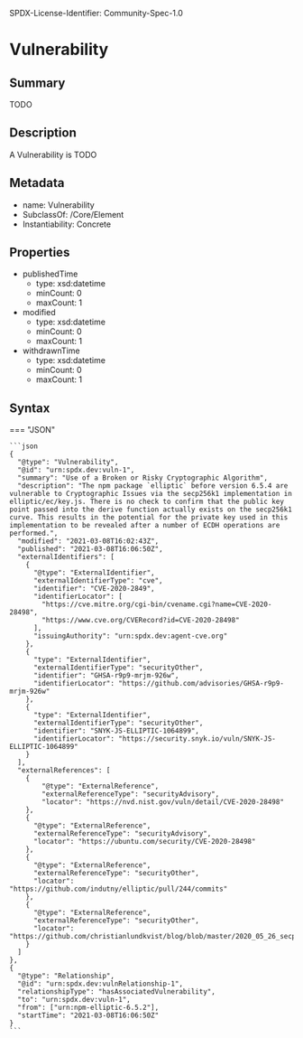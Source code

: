 SPDX-License-Identifier: Community-Spec-1.0

# Vulnerability

## Summary

TODO

## Description

A Vulnerability is TODO

## Metadata

- name: Vulnerability
- SubclassOf: /Core/Element
- Instantiability: Concrete

## Properties

- publishedTime
  - type: xsd:datetime
  - minCount: 0
  - maxCount: 1
- modified
  - type: xsd:datetime
  - minCount: 0
  - maxCount: 1
- withdrawnTime
  - type: xsd:datetime
  - minCount: 0
  - maxCount: 1

## Syntax

=== "JSON"

    ```json
    {
      "@type": "Vulnerability",
      "@id": "urn:spdx.dev:vuln-1",
      "summary": "Use of a Broken or Risky Cryptographic Algorithm",
      "description": "The npm package `elliptic` before version 6.5.4 are vulnerable to Cryptographic Issues via the secp256k1 implementation in elliptic/ec/key.js. There is no check to confirm that the public key point passed into the derive function actually exists on the secp256k1 curve. This results in the potential for the private key used in this implementation to be revealed after a number of ECDH operations are performed.",      
      "modified": "2021-03-08T16:02:43Z",
      "published": "2021-03-08T16:06:50Z",
      "externalIdentifiers": [
        {
          "@type": "ExternalIdentifier",
          "externalIdentifierType": "cve",
          "identifier": "CVE-2020-2849",
          "identifierLocator": [
            "https://cve.mitre.org/cgi-bin/cvename.cgi?name=CVE-2020-28498",
            "https://www.cve.org/CVERecord?id=CVE-2020-28498"
          ],
          "issuingAuthority": "urn:spdx.dev:agent-cve.org"
        },
        {
          "type": "ExternalIdentifier",
          "externalIdentifierType": "securityOther",
          "identifier": "GHSA-r9p9-mrjm-926w",
          "identifierLocator": "https://github.com/advisories/GHSA-r9p9-mrjm-926w"
        },
        {
          "type": "ExternalIdentifier",
          "externalIdentifierType": "securityOther",
          "identifier": "SNYK-JS-ELLIPTIC-1064899",
          "identifierLocator": "https://security.snyk.io/vuln/SNYK-JS-ELLIPTIC-1064899"
        }
      ],
      "externalReferences": [
        {
            "@type": "ExternalReference",
            "externalReferenceType": "securityAdvisory",
            "locator": "https://nvd.nist.gov/vuln/detail/CVE-2020-28498"
        },
        {
          "@type": "ExternalReference",
          "externalReferenceType": "securityAdvisory",
          "locator": "https://ubuntu.com/security/CVE-2020-28498"
        },
        {
          "@type": "ExternalReference",
          "externalReferenceType": "securityOther",
          "locator": "https://github.com/indutny/elliptic/pull/244/commits"
        },
        {
          "@type": "ExternalReference",
          "externalReferenceType": "securityOther",
          "locator": "https://github.com/christianlundkvist/blog/blob/master/2020_05_26_secp256k1_twist_attacks/secp256k1_twist_attacks.md"
        }
      ]
    },
    {
      "@type": "Relationship",
      "@id": "urn:spdx.dev:vulnRelationship-1",
      "relationshipType": "hasAssociatedVulnerability",
      "to": "urn:spdx.dev:vuln-1",
      "from": ["urn:npm-elliptic-6.5.2"],
      "startTime": "2021-03-08T16:06:50Z"
    }
    ```
  